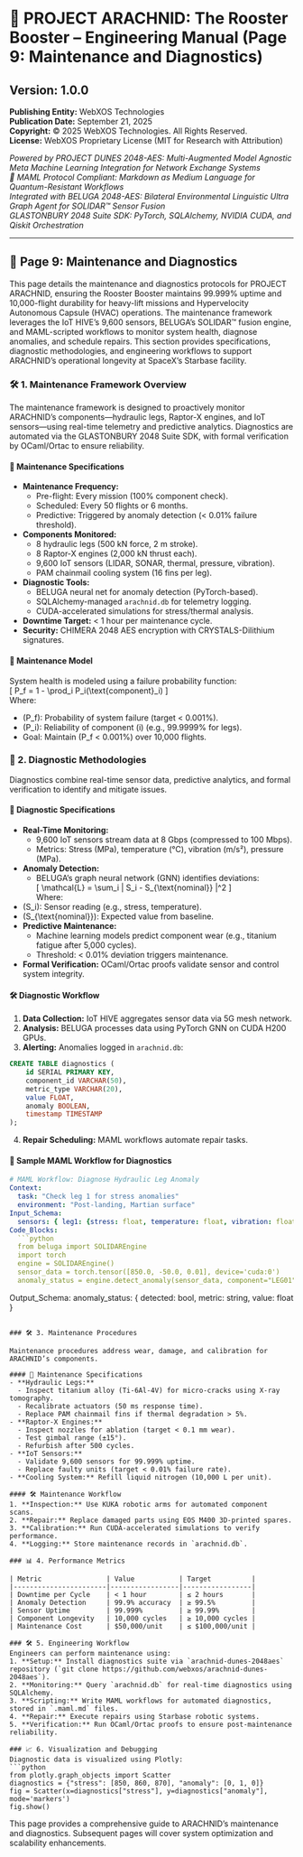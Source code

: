 # 🚀 PROJECT ARACHNID: The Rooster Booster – Engineering Manual (Page 9: Maintenance and Diagnostics)

## Version: 1.0.0  
**Publishing Entity:** WebXOS Technologies  
**Publication Date:** September 21, 2025  
**Copyright:** © 2025 WebXOS Technologies. All Rights Reserved.  
**License:** WebXOS Proprietary License (MIT for Research with Attribution)  

*Powered by PROJECT DUNES 2048-AES: Multi-Augmented Model Agnostic Meta Machine Learning Integration for Network Exchange Systems*  
*🐪 MAML Protocol Compliant: Markdown as Medium Language for Quantum-Resistant Workflows*  
*Integrated with BELUGA 2048-AES: Bilateral Environmental Linguistic Ultra Graph Agent for SOLIDAR™ Sensor Fusion*  
*GLASTONBURY 2048 Suite SDK: PyTorch, SQLAlchemy, NVIDIA CUDA, and Qiskit Orchestration*  

---

## 📜 Page 9: Maintenance and Diagnostics  

This page details the maintenance and diagnostics protocols for PROJECT ARACHNID, ensuring the Rooster Booster maintains 99.999% uptime and 10,000-flight durability for heavy-lift missions and Hypervelocity Autonomous Capsule (HVAC) operations. The maintenance framework leverages the IoT HIVE’s 9,600 sensors, BELUGA’s SOLIDAR™ fusion engine, and MAML-scripted workflows to monitor system health, diagnose anomalies, and schedule repairs. This section provides specifications, diagnostic methodologies, and engineering workflows to support ARACHNID’s operational longevity at SpaceX’s Starbase facility.

### 🛠️ 1. Maintenance Framework Overview  

The maintenance framework is designed to proactively monitor ARACHNID’s components—hydraulic legs, Raptor-X engines, and IoT sensors—using real-time telemetry and predictive analytics. Diagnostics are automated via the GLASTONBURY 2048 Suite SDK, with formal verification by OCaml/Ortac to ensure reliability.

#### 📏 Maintenance Specifications  
- **Maintenance Frequency:**  
  - Pre-flight: Every mission (100% component check).  
  - Scheduled: Every 50 flights or 6 months.  
  - Predictive: Triggered by anomaly detection (< 0.01% failure threshold).  
- **Components Monitored:**  
  - 8 hydraulic legs (500 kN force, 2 m stroke).  
  - 8 Raptor-X engines (2,000 kN thrust each).  
  - 9,600 IoT sensors (LIDAR, SONAR, thermal, pressure, vibration).  
  - PAM chainmail cooling system (16 fins per leg).  
- **Diagnostic Tools:**  
  - BELUGA neural net for anomaly detection (PyTorch-based).  
  - SQLAlchemy-managed `arachnid.db` for telemetry logging.  
  - CUDA-accelerated simulations for stress/thermal analysis.  
- **Downtime Target:** < 1 hour per maintenance cycle.  
- **Security:** CHIMERA 2048 AES encryption with CRYSTALS-Dilithium signatures.  

#### 🔢 Maintenance Model  
System health is modeled using a failure probability function:  
\[
P_f = 1 - \prod_i P_i(\text{component}_i)
\]  
Where:  
- \(P_f\): Probability of system failure (target < 0.001%).  
- \(P_i\): Reliability of component \(i\) (e.g., 99.9999% for legs).  
- Goal: Maintain \(P_f < 0.001%\) over 10,000 flights.  

### 🧪 2. Diagnostic Methodologies  

Diagnostics combine real-time sensor data, predictive analytics, and formal verification to identify and mitigate issues.

#### 📏 Diagnostic Specifications  
- **Real-Time Monitoring:**  
  - 9,600 IoT sensors stream data at 8 Gbps (compressed to 100 Mbps).  
  - Metrics: Stress (MPa), temperature (°C), vibration (m/s²), pressure (MPa).  
- **Anomaly Detection:**  
  - BELUGA’s graph neural network (GNN) identifies deviations:  
\[
\mathcal{L} = \sum_i \| S_i - S_{\text{nominal}} \|^2
\]  
Where:  
- \(S_i\): Sensor reading (e.g., stress, temperature).  
- \(S_{\text{nominal}}\): Expected value from baseline.  
- **Predictive Maintenance:**  
  - Machine learning models predict component wear (e.g., titanium fatigue after 5,000 cycles).  
  - Threshold: < 0.01% deviation triggers maintenance.  
- **Formal Verification:** OCaml/Ortac proofs validate sensor and control system integrity.  

#### 🛠️ Diagnostic Workflow  
1. **Data Collection:** IoT HIVE aggregates sensor data via 5G mesh network.  
2. **Analysis:** BELUGA processes data using PyTorch GNN on CUDA H200 GPUs.  
3. **Alerting:** Anomalies logged in `arachnid.db`:  
```sql
CREATE TABLE diagnostics (
    id SERIAL PRIMARY KEY,
    component_id VARCHAR(50),
    metric_type VARCHAR(20),
    value FLOAT,
    anomaly BOOLEAN,
    timestamp TIMESTAMP
);
```
4. **Repair Scheduling:** MAML workflows automate repair tasks.  

#### 📜 Sample MAML Workflow for Diagnostics  
```yaml
# MAML Workflow: Diagnose Hydraulic Leg Anomaly
Context:
  task: "Check leg 1 for stress anomalies"
  environment: "Post-landing, Martian surface"
Input_Schema:
  sensors: { leg1: {stress: float, temperature: float, vibration: float} }
Code_Blocks:
  ```python
  from beluga import SOLIDAREngine
  import torch
  engine = SOLIDAREngine()
  sensor_data = torch.tensor([850.0, -50.0, 0.01], device='cuda:0')
  anomaly_status = engine.detect_anomaly(sensor_data, component="LEG01")
  ```
Output_Schema:
  anomaly_status: { detected: bool, metric: string, value: float }
```

### 🛠️ 3. Maintenance Procedures  

Maintenance procedures address wear, damage, and calibration for ARACHNID’s components.

#### 📏 Maintenance Specifications  
- **Hydraulic Legs:**  
  - Inspect titanium alloy (Ti-6Al-4V) for micro-cracks using X-ray tomography.  
  - Recalibrate actuators (50 ms response time).  
  - Replace PAM chainmail fins if thermal degradation > 5%.  
- **Raptor-X Engines:**  
  - Inspect nozzles for ablation (target < 0.1 mm wear).  
  - Test gimbal range (±15°).  
  - Refurbish after 500 cycles.  
- **IoT Sensors:**  
  - Validate 9,600 sensors for 99.999% uptime.  
  - Replace faulty units (target < 0.01% failure rate).  
- **Cooling System:** Refill liquid nitrogen (10,000 L per unit).  

#### 🛠️ Maintenance Workflow  
1. **Inspection:** Use KUKA robotic arms for automated component scans.  
2. **Repair:** Replace damaged parts using EOS M400 3D-printed spares.  
3. **Calibration:** Run CUDA-accelerated simulations to verify performance.  
4. **Logging:** Store maintenance records in `arachnid.db`.  

### 📊 4. Performance Metrics  

| Metric                | Value           | Target          |
|-----------------------|-----------------|-----------------|
| Downtime per Cycle    | < 1 hour        | ≤ 2 hours       |
| Anomaly Detection     | 99.9% accuracy  | ≥ 99.5%         |
| Sensor Uptime         | 99.999%         | ≥ 99.99%        |
| Component Longevity   | 10,000 cycles   | ≥ 10,000 cycles |
| Maintenance Cost      | $50,000/unit    | ≤ $100,000/unit |

### 🛠️ 5. Engineering Workflow  
Engineers can perform maintenance using:  
1. **Setup:** Install diagnostics suite via `arachnid-dunes-2048aes` repository (`git clone https://github.com/webxos/arachnid-dunes-2048aes`).  
2. **Monitoring:** Query `arachnid.db` for real-time diagnostics using SQLAlchemy.  
3. **Scripting:** Write MAML workflows for automated diagnostics, stored in `.maml.md` files.  
4. **Repair:** Execute repairs using Starbase robotic systems.  
5. **Verification:** Run OCaml/Ortac proofs to ensure post-maintenance reliability.  

### 📈 6. Visualization and Debugging  
Diagnostic data is visualized using Plotly:  
```python
from plotly.graph_objects import Scatter
diagnostics = {"stress": [850, 860, 870], "anomaly": [0, 1, 0]}
fig = Scatter(x=diagnostics["stress"], y=diagnostics["anomaly"], mode='markers')
fig.show()
```

This page provides a comprehensive guide to ARACHNID’s maintenance and diagnostics. Subsequent pages will cover system optimization and scalability enhancements.